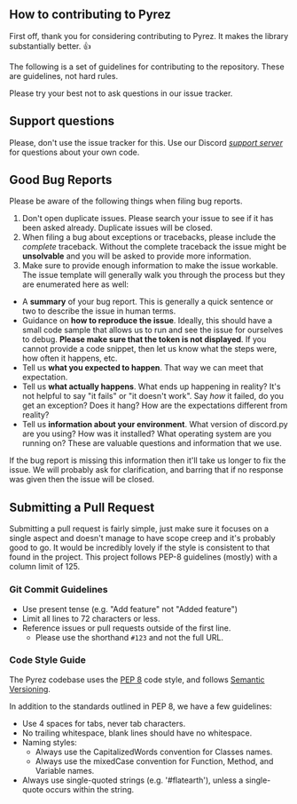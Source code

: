 ## How to contributing to Pyrez

First off, thank you for considering contributing to Pyrez. It makes the library substantially better. :+1:

The following is a set of guidelines for contributing to the repository. These are guidelines, not hard rules.

Please try your best not to ask questions in our issue tracker.

## Support questions
Please, don't use the issue tracker for this. Use our Discord [*support server*][support-server-discord] for questions about your own code.

## Good Bug Reports

Please be aware of the following things when filing bug reports.

1. Don't open duplicate issues. Please search your issue to see if it has been asked already. Duplicate issues will be closed.
2. When filing a bug about exceptions or tracebacks, please include the *complete* traceback. Without the complete traceback the issue might be **unsolvable** and you will be asked to provide more information.
3. Make sure to provide enough information to make the issue workable. The issue template will generally walk you through the process but they are enumerated here as well:
  - A **summary** of your bug report. This is generally a quick sentence or two to describe the issue in human terms.
  - Guidance on **how to reproduce the issue**. Ideally, this should have a small code sample that allows us to run and see the issue for ourselves to debug. **Please make sure that the token is not displayed**. If you cannot provide a code snippet, then let us know what the steps were, how often it happens, etc.
  - Tell us **what you expected to happen**. That way we can meet that expectation.
  - Tell us **what actually happens**. What ends up happening in reality? It's not helpful to say "it fails" or "it doesn't work". Say *how* it failed, do you get an exception? Does it hang? How are the expectations different from reality?
  - Tell us **information about your environment**. What version of discord.py are you using? How was it installed? What operating system are you running on? These are valuable questions and information that we use.

If the bug report is missing this information then it'll take us longer to fix the issue. We will probably ask for clarification, and barring that if no response was given then the issue will be closed.

## Submitting a Pull Request

Submitting a pull request is fairly simple, just make sure it focuses on a single aspect and doesn't manage to have scope creep and it's probably good to go. It would be incredibly lovely if the style is consistent to that found in the project. This project follows PEP-8 guidelines (mostly) with a column limit of 125.

### Git Commit Guidelines

- Use present tense (e.g. "Add feature" not "Added feature")
- Limit all lines to 72 characters or less.
- Reference issues or pull requests outside of the first line.
  - Please use the shorthand `#123` and not the full URL.

### Code Style Guide
The Pyrez codebase uses the [PEP 8](https://pep8.org/ "PEP 8") code style, and follows [Semantic Versioning](https://semver.org/).

In addition to the standards outlined in PEP 8, we have a few guidelines:
- Use 4 spaces for tabs, never tab characters.
- No trailing whitespace, blank lines should have no whitespace.
- Naming styles:
  - Always use the CapitalizedWords convention for Classes names.
  - Always use the mixedCase convention for Function, Method, and Variable names.
- Always use single-quoted strings (e.g. '#flatearth'), unless a single-quote occurs within the string.

[support-server-discord]: https://discord.gg/XkydRPS "Support Server · Discord"
